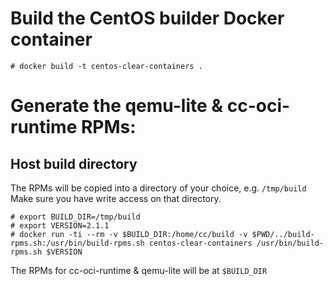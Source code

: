 # Build the CentOS builder Docker container 

```
# docker build -t centos-clear-containers .
```

# Generate the qemu-lite & cc-oci-runtime RPMs:

## Host build directory

The RPMs will be copied into a directory of your choice, e.g. `/tmp/build`
Make sure you have write access on that directory.

```
# export BUILD_DIR=/tmp/build
# export VERSION=2.1.1
# docker run -ti --rm -v $BUILD_DIR:/home/cc/build -v $PWD/../build-rpms.sh:/usr/bin/build-rpms.sh centos-clear-containers /usr/bin/build-rpms.sh $VERSION
```

The RPMs for cc-oci-runtime & qemu-lite will be at `$BUILD_DIR`
